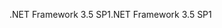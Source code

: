 <span data-ttu-id="38f60-101">.NET Framework 3.5 SP1</span><span class="sxs-lookup"><span data-stu-id="38f60-101">.NET Framework 3.5 SP1</span></span>